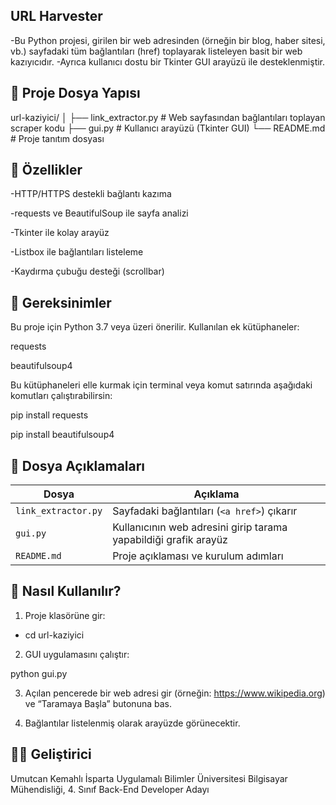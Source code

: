 ## URL Harvester

-Bu Python projesi, girilen bir web adresinden (örneğin bir blog, haber sitesi, vb.) sayfadaki tüm bağlantıları (href) toplayarak listeleyen basit bir web kazıyıcıdır. 
-Ayrıca kullanıcı dostu bir Tkinter GUI arayüzü ile desteklenmiştir.

## 📁 Proje Dosya Yapısı

url-kaziyici/
│
├── link_extractor.py   # Web sayfasından bağlantıları toplayan scraper kodu
├── gui.py              # Kullanıcı arayüzü (Tkinter GUI)
└── README.md           # Proje tanıtım dosyası

## 🚀 Özellikler

-HTTP/HTTPS destekli bağlantı kazıma

-requests ve BeautifulSoup ile sayfa analizi

-Tkinter ile kolay arayüz

-Listbox ile bağlantıları listeleme

-Kaydırma çubuğu desteği (scrollbar)

## 🔧 Gereksinimler

Bu proje için Python 3.7 veya üzeri önerilir. Kullanılan ek kütüphaneler:

requests

beautifulsoup4

Bu kütüphaneleri elle kurmak için terminal veya komut satırında aşağıdaki komutları çalıştırabilirsin:

pip install requests

pip install beautifulsoup4


## 📄 Dosya Açıklamaları

| Dosya               | Açıklama                                                         |
| ------------------- | ---------------------------------------------------------------- |
| `link_extractor.py` | Sayfadaki bağlantıları (`<a href>`) çıkarır                      |
| `gui.py`            | Kullanıcının web adresini girip tarama yapabildiği grafik arayüz |
| `README.md`         | Proje açıklaması ve kurulum adımları                             |


## 🧪 Nasıl Kullanılır?

1. Proje klasörüne gir:

- cd url-kaziyici

2. GUI uygulamasını çalıştır:

python gui.py

3. Açılan pencerede bir web adresi gir (örneğin: https://www.wikipedia.org) ve “Taramaya Başla” butonuna bas.

4. Bağlantılar listelenmiş olarak arayüzde görünecektir.

## 👨‍💻 Geliştirici

Umutcan Kemahlı
İsparta Uygulamalı Bilimler Üniversitesi
Bilgisayar Mühendisliği, 4. Sınıf
Back-End Developer Adayı

